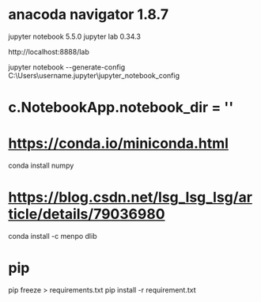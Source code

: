 # anacoda navigator 1.8.7
jupyter notebook 5.5.0
jupyter lab 0.34.3

http://localhost:8888/lab

jupyter notebook --generate-config
C:\Users\username\.jupyter\jupyter_notebook_config
# c.NotebookApp.notebook_dir = ''


# https://conda.io/miniconda.html
conda install numpy

# https://blog.csdn.net/lsg_lsg_lsg/article/details/79036980
conda install -c menpo dlib


# pip
pip freeze > requirements.txt
pip install -r requirement.txt 
